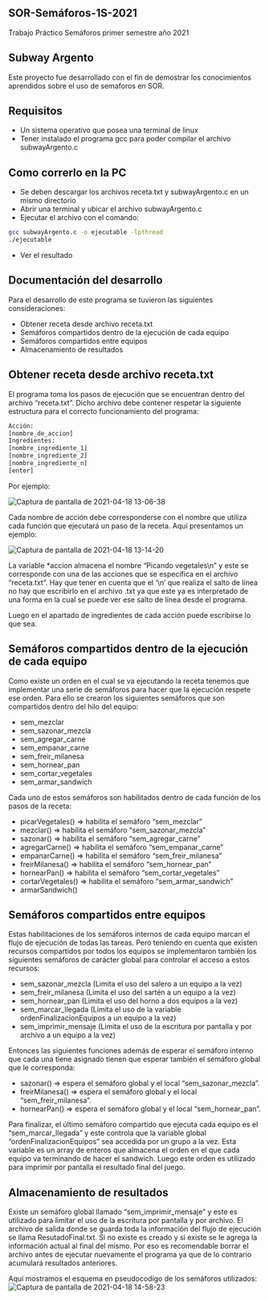 ## SOR-Semáforos-1S-2021
Trabajo Práctico Semáforos primer semestre año 2021

## Subway Argento
Este proyecto fue desarrollado con el fin de demostrar los conocimientos aprendidos sobre el uso de semaforos en SOR.

## Requisitos
* Un sistema operativo que posea una terminal de linux
* Tener instalado el programa gcc para poder compilar el archivo subwayArgento.c

## Como correrlo en la PC
* Se deben descargar los archivos receta.txt y subwayArgento.c en un mismo directorio
* Abrir una terminal y ubicar el archivo subwayArgento.c
* Ejecutar el archivo con el comando: 
```bash
gcc subwayArgento.c -o ejecutable -lpthread
./ejecutable
```
* Ver el resultado

## Documentación del desarrollo
Para el desarrollo de este programa se tuvieron las siguientes consideraciones:
* Obtener receta desde archivo receta.txt
* Semáforos compartidos dentro de la ejecución de cada equipo
* Semáforos compartidos entre equipos
* Almacenamiento de resultados

## Obtener receta desde archivo receta.txt
El programa toma los pasos de ejecución que se encuentran dentro del archivo “receta.txt”. Dicho archivo debe contener respetar la siguiente estructura para el correcto funcionamiento del programa:
```bash
Acción:
[nombre_de_accion]
Ingredientes:
[nombre_ingrediente_1]
[nombre_ingrediente_2]
[nombre_ingrediente_n]
[enter]
```
Por ejemplo:


![Captura de pantalla de 2021-04-18 13-06-38](https://user-images.githubusercontent.com/24569650/115155917-56471f80-a058-11eb-90ee-d38ea0789947.png)


Cada nombre de acción debe corresponderse con el nombre que utiliza cada función que ejecutará un paso de la receta. Aquí presentamos un ejemplo:


![Captura de pantalla de 2021-04-18 13-14-20](https://user-images.githubusercontent.com/24569650/115155920-5e06c400-a058-11eb-8b91-a989b3020ddc.png)



La variable *accion almacena el nombre “Picando vegetales\n” y este se corresponde con una de las acciones que se especifica en el archivo “receta.txt”. Hay que tener en cuenta que el ‘\n’ que realiza el salto de línea no hay que escribirlo en el archivo .txt ya que este ya es interpretado de una forma en la cual se puede ver ese salto de línea desde el programa. 

Luego en el apartado de ingredientes de cada acción puede escribirse lo que sea.

## Semáforos compartidos dentro de la ejecución de cada equipo
Como existe un orden en el cual se va ejecutando la receta tenemos que implementar una serie de semáforos para hacer que la ejecución respete ese orden.
Para ello se crearon los siguientes semáforos que son compartidos dentro del hilo del equipo:
* sem_mezclar
* sem_sazonar_mezcla
* sem_agregar_carne
* sem_empanar_carne
* sem_freir_milanesa
* sem_hornear_pan
* sem_cortar_vegetales
* sem_armar_sandwich

Cada uno de estos semáforos son habilitados dentro de cada función de los pasos de la receta:
* picarVegetales()   => habilita el semáforo “sem_mezclar”
* mezclar()	      => habilita el semáforo “sem_sazonar_mezcla”
* sazonar()	      => habilita el semáforo “sem_agregar_carne”
* agregarCarne()     => habilita el semáforo “sem_empanar_carne”
* empanarCarne()   => habilita el semáforo “sem_freir_milanesa”
* freirMilanesa()      => habilita el semáforo “sem_hornear_pan”
* hornearPan()        => habilita el semáforo “sem_cortar_vegetales”
* cortarVegetales()  => habilita el semáforo “sem_armar_sandwich”
* armarSandwich() 

## Semáforos compartidos entre equipos

Estas habilitaciones de los semáforos internos de cada equipo marcan el flujo de ejecución de todas las tareas. Pero teniendo en cuenta que existen recursos compartidos por todos los equipos se implementaron también los siguientes semáforos de carácter global para controlar el acceso a estos recursos:
* sem_sazonar_mezcla   (Limita el uso del salero a un equipo a la vez)
* sem_freir_milanesa       (Limita el uso del sartén a un equipo a la vez)
* sem_hornear_pan	   (Limita el uso del horno a dos equipos a la vez)
* sem_marcar_llegada  (Limita el uso de la variable ordenFinalizacionEquipos a un equipo a la vez)
* sem_imprimir_mensaje  (Limita el uso de la escritura por pantalla y por archivo a un equipo a la vez)

Entonces las siguientes funciones además de esperar el semáforo interno que cada una tiene asignado tienen que esperar también el semáforo global que le corresponda:
* sazonar()	      => espera el semáforo global y el local “sem_sazonar_mezcla”. 
* freirMilanesa()      => espera el semáforo global y el local “sem_freir_milanesa”. 
* hornearPan()        => espera el semáforo global y el local “sem_hornear_pan”. 

Para finalizar, el último semáforo compartido que ejecuta cada equipo es el “sem_marcar_llegada” y este controla que la variable global “ordenFinalizacionEquipos” sea accedida por un grupo a la vez. Esta variable es un array de enteros que almacena el orden en el que cada equipo va terminando de hacer el sandwich. Luego este orden es utilizado para imprimir por pantalla el resultado final del juego.

## Almacenamiento de resultados

Existe un semáforo global llamado “sem_imprimir_mensaje” y este es utilizado para limitar el uso de la escritura por pantalla y por archivo. El archivo de salida donde se guarda toda la información del flujo de ejecución se llama ResutadoFinal.txt. Si no existe es creado y si existe se le agrega la información actual al final del mismo. Por eso es recomendable borrar el archivo antes de ejecutar nuevamente el programa ya que de lo contrario acumulará resultados anteriores.

Aquí mostramos el esquema en pseudocodigo de los semáforos utilizados:
![Captura de pantalla de 2021-04-18 14-58-23](https://user-images.githubusercontent.com/24569650/115155932-6a8b1c80-a058-11eb-8f90-f972d8e9c12b.png)





